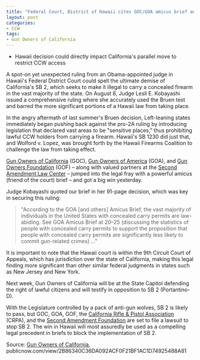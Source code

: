 ```yaml
---
title: "Federal Court, District of Hawaii cites GOC/GOA amicus brief and rules against sensitive places law"
layout: post
categories:
- CCW
tags:
- Gun Owners of California
---
```


- Hawaii decision could directly impact California's parallel move to restrict CCW access

A spot-on yet unexpected ruling from an Obama-appointed judge in Hawaii's Federal District Court could spell the ultimate demise of California's SB 2, which seeks to make it illegal to carry a concealed firearm in the vast majority of the state. On August 8, Judge Lesli E. Kobayashi issued a comprehensive ruling where she accurately used the Bruen test and barred the more significant portions of a Hawaii law from taking place.

In the angry aftermath of last summer's Bruen decision, Left-leaning states immediately began pushing back against the pro-2A ruling by introducing legislation that declared vast areas to be "sensitive places," thus prohibiting lawful CCW holders from carrying a firearm.  Hawaii's SB 1230 did just that, and Wolford v. Lopez, was brought forth by the Hawaii Firearms Coalition to challenge the law from taking effect.

[Gun Owners of California](https://www.gunownersca.com) (GOC), [Gun Owners of America](https://www.gunowners.org) (GOA), and [Gun Owners Foundation](https://foundation.gunowners.org) (GOF) – along with valued partners at the [Second Amendment Law Center](https://www.2alc.org) – jumped into the legal fray with a powerful amicus (friend of the court) brief – and got a big win yesterday.

Judge Kobayashi quoted our brief in her 91-page decision, which was key in securing this ruling:

> "According to the GOA [and others] Amicus Brief, the vast majority of individuals in the United States with concealed carry permits are law-abiding. See GOA Amicus Brief at 20–25 (discussing the statistics of people with concealed carry permits to support the proposition that people with concealed carry permits are significantly less likely to commit gun-related crimes) ..."

It is important to note that the Hawaii court is within the 9th Circuit Court of Appeals, which has jurisdiction over the state of California, making this legal finding more significant than other similar federal judgments in states such as New Jersey and New York.

Next week, Gun Owners of California will be at the State Capitol defending the right of lawful citizens and will testify in opposition to SB 2 (Portantino-D).

With the Legislature controlled by a pack of anti-gun wolves, SB 2 is likely to pass, but GOC, GOA, GOF, the [California Rifle & Pistol Association](https://crpa.org) (CRPA), and the [Second Amendment Foundation](https://www.saf.org) are set to file a lawsuit to stop SB 2. The win in Hawaii will most assuredly be used as a compelling legal precedent in briefs to block the implementation of SB 2.

Source: [Gun Owners of California](https://www.gunownersca.com), publicnow.com/view/2B86340C36DA092ACF0F21BF1AC1D74925488A81
